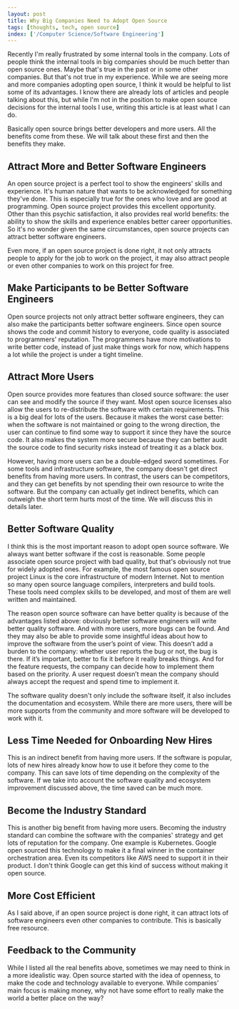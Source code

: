 ```yaml
---
layout: post
title: Why Big Companies Need to Adopt Open Source
tags: [thoughts, tech, open source]
index: ['/Computer Science/Software Engineering']
---
```


Recently I'm really frustrated by some internal tools in the company. Lots of people think the internal tools in big companies should be much better than open source ones. Maybe that's true in the past or in some other companies. But that's not true in my experience. While we are seeing more and more companies adopting open source, I think it would be helpful to list some of its advantages. I know there are already lots of articles and people talking about this, but while I'm not in the position to make open source decisions for the internal tools I use, writing this article is at least what I can do.

Basically open source brings better developers and more users. All the benefits come from these. We will talk about these first and then the benefits they make.

## Attract More and Better Software Engineers

An open source project is a perfect tool to show the engineers' skills and experience. It's human nature that wants to be acknowledged for something they've done. This is especially true for the ones who love and are good at programming. Open source project provides this excellent opportunity. Other than this psychic satisfaction, it also provides real world benefits: the ability to show the skills and experience enables better career opportunities. So it's no wonder given the same circumstances, open source projects can attract better software engineers.

Even more, if an open source project is done right, it not only attracts people to apply for the job to work on the project, it may also attract people or even other companies to work on this project for free.

## Make Participants to be Better Software Engineers

Open source projects not only attract better software engineers, they can also make the participants better software engineers. Since open source shows the code and commit history to everyone, code quality is associated to programmers' reputation. The programmers have more motivations to write better code, instead of just make things work for now, which happens a lot while the project is under a tight timeline.


## Attract More Users

Open source provides more features than closed source software: the user can see and modify the source if they want. Most open source licenses also allow the users to re-distribute the software with certain requirements. This is a big deal for lots of the users. Because it makes the worst case better: when the software is not maintained or going to the wrong direction, the user can continue to find some way to support it since they have the source code. It also makes the system more secure because they can better audit the source code to find security risks instead of treating it as a black box.

However, having more users can be a double-edged sword sometimes. For some tools and infrastructure software, the company doesn't get direct benefits from having more users. In contrast, the users can be competitors, and they can get benefits by not spending their own resource to write the software. But the company can actually get indirect benefits, which can outweigh the short term hurts most of the time. We will discuss this in details later.


## Better Software Quality

I think this is the most important reason to adopt open source software. We always want better software if the cost is reasonable. Some people associate open source project with bad quality, but that's obviously not true for widely adopted ones. For example, the most famous open source project Linux is the core infrastructure of modern Internet. Not to mention so many open source language compilers, interpreters and build tools. These tools need complex skills to be developed, and most of them are well written and maintained.

The reason open source software can have better quality is because of the advantages listed above: obviously better software engineers will write better quality software. And with more users, more bugs can be found. And they may also be able to provide some insightful ideas about how to improve the software from the user’s point of view. This doesn’t add a burden to the company: whether user reports the bug or not, the bug is there. If it’s important, better to fix it before it really breaks things. And for the feature requests, the company can decide how to implement them based on the priority. A user request doesn’t mean the company should always accept the request and spend time to implement it.

The software quality doesn't only include the software itself, it also includes the documentation and ecosystem. While there are more users, there will be more supports from the community and more software will be developed to work with it.

## Less Time Needed for Onboarding New Hires

This is an indirect benefit from having more users. If the software is popular, lots of new hires already know how to use it before they come to the company. This can save lots of time depending on the complexity of the software. If we take into account the software quality and ecosystem improvement discussed above, the time saved can be much more.

## Become the Industry Standard

This is another big benefit from having more users. Becoming the industry standard can combine the software with the companies' strategy and get lots of reputation for the company. One example is Kubernetes. Google open sourced this technology to make it a final winner in the container orchestration area. Even its competitors like AWS need to support it in their product. I don't think Google can get this kind of success without making it open source.

## More Cost Efficient

As I said above, if an open source project is done right, it can attract lots of software engineers even other companies to contribute. This is basically free resource.

## Feedback to the Community

While I listed all the real benefits above, sometimes we may need to think in a more idealistic way. Open source started with the idea of openness, to make the code and technology available to everyone. While companies' main focus is making money, why not have some effort to really make the world a better place on the way?
